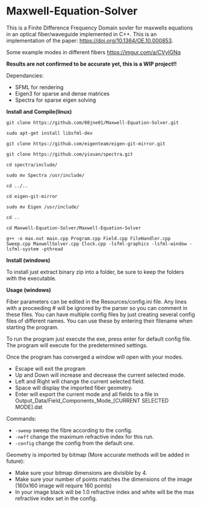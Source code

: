 # Maxwell-Equation-Solver

This is a Finite Difference Frequency Domain sovler for maxwells equations in an optical fiber/waveguide implemented in C++. This is an implementation of the paper: https://doi.org/10.1364/OE.10.000853.

Some example modes in different fibers https://imgur.com/a/CVyIGNq

**Results are not confirmed to be accurate yet, this is a WIP project!!**

Dependancies:
- SFML for rendering
- Eigen3 for sparse and dense matrices
- Spectra for sparse eigen solving

**Install and Compile(linux)**

```git clone https://github.com/08jne01/Maxwell-Equation-Solver.git```

```sudo apt-get install libsfml-dev```

```git clone https://github.com/eigenteam/eigen-git-mirror.git```

```git clone https://github.com/yixuan/spectra.git```

```cd spectra/include/```

```sudo mv Spectra /usr/include/```

```cd ../..```

```cd eigen-git-mirror ```

```sudo mv Eigen /usr/include/```

```cd ..```

```cd Maxwell-Equation-Solver/Maxwell-Equation-Solver```

```g++ -o max.out main.cpp Program.cpp Field.cpp FileHandler.cpp Sweep.cpp MaxwellSolver.cpp Clock.cpp -lsfml-graphics -lsfml-window -lsfml-system -pthread```



**Install (windows)**

To install just extract binary zip into a folder, be sure to keep the folders with the executable.

**Usage (windows)**

Fiber parameters can be edited in the Resources/config.ini file. Any lines with a proceeding # will be ignored by the parser so you can comment in these files. You can have multiple config files by just creating several config files of different names. You can use these by entering their filename when starting the program.

To run the program just execute the exe, press enter for default config file. The program will execute for the predetermined settings.

Once the program has converged a window will open with your modes.
- Escape will exit the program
- Up and Down will increase and decrease the current selected mode.
- Left and Right will change the current selected field.
- Space will display the imported fiber geometry.
- Enter will export the current mode and all fields to a file in Output_Data/Field_Components_Mode_[CURRENT SELECTED MODE].dat

Commands:
- ```-sweep``` sweep the fibre according to the config.
- ```-neff``` change the maximum refractive index for this run.
- ```-config``` change the config from the default one.

Geometry is imported by bitmap (More accurate methods will be added in future):
- Make sure your bitmap dimensions are divisible by 4.
- Make sure your number of points matches the dimensions of the image (160x160 image will require 160 points)
- In your image black will be 1.0 refractive index and white will be the max refractive index set in the config.
